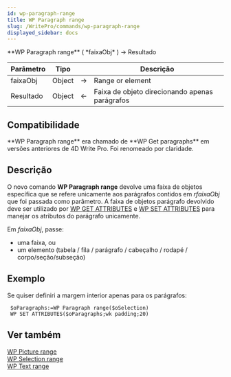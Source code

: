 ```yaml
---
id: wp-paragraph-range
title: WP Paragraph range
slug: /WritePro/commands/wp-paragraph-range
displayed_sidebar: docs
---
```


<!--REF #_command_.WP Paragraph range.Syntax-->**WP Paragraph range** ( *faixaObj* ) -> Resultado<!-- END REF-->
<!--REF #_command_.WP Paragraph range.Params-->
| Parâmetro | Tipo |  | Descrição |
| --- | --- | --- | --- |
| faixaObj | Object | &#8594;  | Range or element |
| Resultado | Object | &#8592; | Faixa de objeto direcionando apenas parágrafos |

<!-- END REF-->

## Compatibilidade 

<!--REF #_command_.WP Paragraph range.Summary-->**WP Paragraph range** era chamado de **WP Get paragraphs** em versões anteriores de 4D Write Pro.<!-- END REF--> Foi renomeado por claridade. 

## Descrição 

O novo comando **WP Paragraph range** devolve uma faixa de objetos específica que se refere unicamente aos parágrafos contidos em *rfaixaObj* que foi passada como parâmetro. A faixa de objetos parágrafo devolvido deve ser utilizado por [WP GET ATTRIBUTES](wp-get-attributes.md) e [WP SET ATTRIBUTES](wp-set-attributes.md) para manejar os atributos do parágrafo unicamente.

Em *faixaObj*, passe:

* uma faixa, ou
* um elemento (tabela / fila / parágrafo / cabeçalho / rodapé / corpo/seção/subseção)

## Exemplo 

Se quiser definiri a margem interior apenas para os parágrafos:

```4d
 $oParagraphs:=WP Paragraph range($oSelection)
 WP SET ATTRIBUTES($oParagraphs;wk padding;20)
```

## Ver também 

[WP Picture range](wp-picture-range.md)  
[WP Selection range](wp-selection-range.md)  
[WP Text range](wp-text-range.md)  